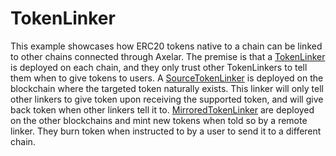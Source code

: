 # TokenLinker
This example showcases how ERC20 tokens native to a chain can be linked to other chains connected through Axelar. The premise is that a [TokenLinker](TokenLinker.sol) is deployed on each chain, and they only trust other TokenLinkers to tell them when to give tokens to users.
A [SourceTokenLinker](SourceTokenLinker.sol) is deployed on the blockchain where the targeted token naturally exists. This linker will only tell other linkers to give token upon receiving the supported token, and will give back token when other linkers tell it to.
[MirroredTokenLinker](MirroredTokenLinker.sol) are deployed on the other blockchains and mint new tokens when told so by a remote linker. They burn token when instructed to by a user to send it to a different chain.
